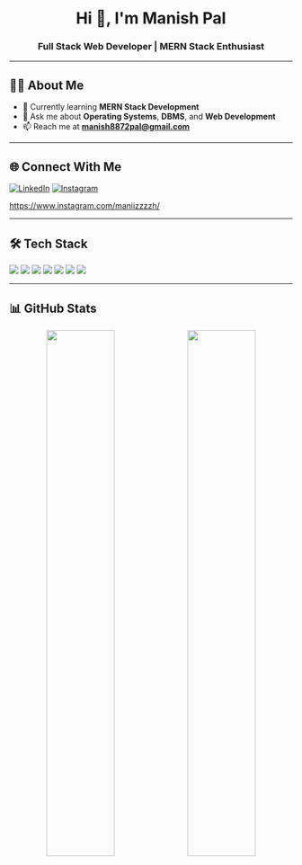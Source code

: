<h1 align="center">Hi 👋, I'm Manish Pal</h1>
<h3 align="center">Full Stack Web Developer | MERN Stack Enthusiast</h3>

---

## 🧑‍💻 About Me

- 🌱 Currently learning **MERN Stack Development**
- 💬 Ask me about **Operating Systems**, **DBMS**, and **Web Development**
- 📫 Reach me at **manish8872pal@gmail.com**

---

## 🌐 Connect With Me



[![LinkedIn](https://img.shields.io/badge/LinkedIn-blue?logo=linkedin&logoColor=white&style=for-the-badge)](https://www.linkedin.com/in/manish-pal8872/)
[![Instagram](https://img.shields.io/badge/Instagram-E4405F?logo=instagram&logoColor=white&style=for-the-badge)](https://www.instagram.com/maniizzzzh/)



https://www.instagram.com/maniizzzzh/

---

## 🛠️ Tech Stack

<p>
  <img src="https://img.shields.io/badge/JavaScript-F7DF1E?logo=javascript&logoColor=black&style=for-the-badge"/>
  <img src="https://img.shields.io/badge/Node.js-339933?logo=node.js&logoColor=white&style=for-the-badge"/>
  <img src="https://img.shields.io/badge/Express.js-000000?logo=express&logoColor=white&style=for-the-badge"/>
  <img src="https://img.shields.io/badge/MongoDB-47A248?logo=mongodb&logoColor=white&style=for-the-badge"/>
  <img src="https://img.shields.io/badge/React-61DAFB?logo=react&logoColor=black&style=for-the-badge"/>
  <img src="https://img.shields.io/badge/HTML5-E34F26?logo=html5&logoColor=white&style=for-the-badge"/>
  <img src="https://img.shields.io/badge/CSS3-1572B6?logo=css3&logoColor=white&style=for-the-badge"/>
</p>

---

## 📊 GitHub Stats

<p align="center">
  <img width="49%" src="https://github-readme-stats.vercel.app/api?username=maniishpal&show_icons=true&theme=radical" />
  <img width="49%" src="https://github-readme-stats.vercel.app/api/top-langs/?username=maniishpal&layout=compact&theme=radical" />
</p>
